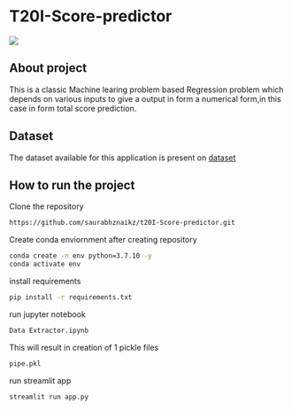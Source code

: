 # T20I-Score-predictor

![](https://user-images.githubusercontent.com/52929512/193523933-dd8aca4e-2f96-41df-a659-05022a800d53.gif)


## About project
This is a classic Machine learing problem based Regression problem which depends on various inputs to give a output in form a numerical form,in this case in form total score prediction.

## Dataset

The dataset available for this application is present on [dataset](https://www.kaggle.com/datasets/veeralakrishna/cricsheet-a-retrosheet-for-cricket?select=t20s)

## How to run the project
Clone the repository
```bash
https://github.com/saurabhznaikz/t20I-Score-predictor.git
```

Create conda enviornment after creating repository
```bash
conda create -n env python=3.7.10 -y
conda activate env
```
install requirements
```bash
pip install -r requirements.txt
```
run jupyter notebook
```bash
Data Extractor.ipynb
```
This will result in creation of 1 pickle files
```bash
pipe.pkl
```

run streamlit app
```bash
streamlit run app.py
```
